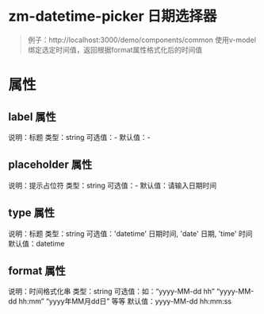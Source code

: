# zm-datetime-picker 日期选择器

> 例子：http://localhost:3000/demo/components/common
    使用v-model 绑定选定时间值，返回根据format属性格式化后的时间值
  
   <zm-datetime-picker label="入院时间" format="yyyy-MM-dd hh" placeholder="请输入入院时间" v-model="data1.inTime"></zm-datetime-picker>
# 属性
## label 属性
说明：标题
类型：string
可选值：-
默认值：-


## placeholder 属性
说明：提示占位符
类型：string
可选值：-
默认值：请输入日期时间

## type 属性
说明：标题
类型：string
可选值：'datetime' 日期时间, 'date' 日期, 'time' 时间
默认值：datetime

## format 属性
说明：时间格式化串
类型：string
可选值：如：“yyyy-MM-dd hh” “yyyy-MM-dd hh:mm” “yyyy年MM月dd日” 等等
默认值：yyyy-MM-dd hh:mm:ss

